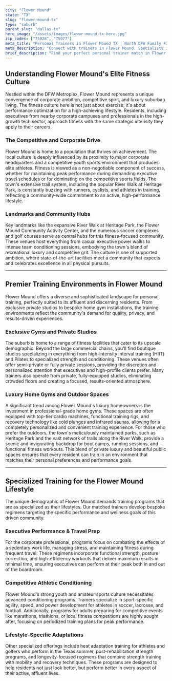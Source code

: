 ```yaml
---
city: "Flower Mound"
state: "TX"
slug: "flower-mound-tx"
type: "suburb"
parent_slug: "dallas-tx"
hero_image: "/assets/images/flower-mound-tx-hero.jpg"
zip_codes: ["75028", "75077"]
meta_title: "Personal Trainers in Flower Mound TX | North DFW Family Fitness"
meta_description: "Connect with trainers in Flower Mound. Specialists in planned community recreation centers, family wellness, and large home gym training."
brief_description: "Find your perfect personal trainer match in Flower Mound, TX. Our elite service connects ambitious DFW professionals, executives, and competitive athletes with certified trainers who specialize in high-performance results. Whether you're preparing for corporate leadership demands, competitive sports, or optimizing your luxury home gym, we match you with experts who understand the unique fitness needs of Flower Mound's affluent, driven residents. Stop wasting time with generic programs. Get a personalized trainer match today and achieve the elite performance that matches your lifestyle."
---
```

## Understanding Flower Mound's Elite Fitness Culture

Nestled within the DFW Metroplex, Flower Mound represents a unique convergence of corporate ambition, competitive spirit, and luxury suburban living. The fitness culture here is not just about exercise; it's about performance optimization for a high-achieving lifestyle. Residents, including executives from nearby corporate campuses and professionals in the high-growth tech sector, approach fitness with the same strategic intensity they apply to their careers.

### The Competitive and Corporate Drive

Flower Mound is home to a population that thrives on achievement. The local culture is deeply influenced by its proximity to major corporate headquarters and a competitive youth sports environment that produces elite athletes. Fitness is viewed as a non-negotiable component of success, whether for maintaining peak performance during demanding executive travel schedules or for dominating on the competitive sports fields. The town's extensive trail system, including the popular River Walk at Heritage Park, is constantly buzzing with runners, cyclists, and athletes in training, reflecting a community-wide commitment to an active, high-performance lifestyle.

### Landmarks and Community Hubs

Key landmarks like the expansive River Walk at Heritage Park, the Flower Mound Community Activity Center, and the numerous soccer complexes and golf courses serve as central hubs for this fitness-focused community. These venues host everything from casual executive power walks to intense team conditioning sessions, embodying the town's blend of recreational luxury and competitive grit. The culture is one of supported ambition, where state-of-the-art facilities meet a community that expects and celebrates excellence in all physical pursuits.

---

## Premier Training Environments in Flower Mound

Flower Mound offers a diverse and sophisticated landscape for personal training, perfectly suited to its affluent and discerning residents. From exclusive private studios to bespoke home gym installations, the training environments reflect the community's demand for quality, privacy, and results-driven experiences.

### Exclusive Gyms and Private Studios

The suburb is home to a range of fitness facilities that cater to its upscale demographic. Beyond the large commercial chains, you'll find boutique studios specializing in everything from high-intensity interval training (HIIT) and Pilates to specialized strength and conditioning. These venues often offer semi-private or fully private sessions, providing the discretion and personalized attention that executives and high-profile clients prefer. Many trainers also operate from private, fully-equipped studios, eliminating crowded floors and creating a focused, results-oriented atmosphere.

### Luxury Home Gyms and Outdoor Spaces

A significant trend among Flower Mound's luxury homeowners is the investment in professional-grade home gyms. These spaces are often equipped with top-tier cardio machines, functional training rigs, and recovery technology like cold plunges and infrared saunas, allowing for a completely personalized and convenient training experience. For those who prefer the outdoors, the town's meticulously maintained parks, such as Heritage Park and the vast network of trails along the River Walk, provide a scenic and invigorating backdrop for boot camps, running sessions, and functional fitness workouts. This blend of private luxury and beautiful public spaces ensures that every resident can train in an environment that matches their personal preferences and performance goals.

---

## Specialized Training for the Flower Mound Lifestyle

The unique demographic of Flower Mound demands training programs that are as specialized as their lifestyles. Our matched trainers develop bespoke regimens targeting the specific performance and wellness goals of this driven community.

### Executive Performance & Travel Prep

For the corporate professional, programs focus on combating the effects of a sedentary work life, managing stress, and maintaining fitness during frequent travel. These regimens incorporate functional strength, posture correction, and high-efficiency workouts that deliver maximum results in minimal time, ensuring executives can perform at their peak both in and out of the boardroom.

### Competitive Athletic Conditioning

Flower Mound's strong youth and amateur sports culture necessitates advanced conditioning programs. Trainers specialize in sport-specific agility, speed, and power development for athletes in soccer, lacrosse, and football. Additionally, programs for adults preparing for competitive events like marathons, triathlons, or local fitness competitions are highly sought after, focusing on periodized training plans for peak performance.

### Lifestyle-Specific Adaptations

Other specialized offerings include heat adaptation training for athletes and golfers who perform in the Texas summer, post-rehabilitation strength programs, and longevity-focused regimens that combine strength training with mobility and recovery techniques. These programs are designed to help residents not just look better, but perform better in every aspect of their active, affluent lives.